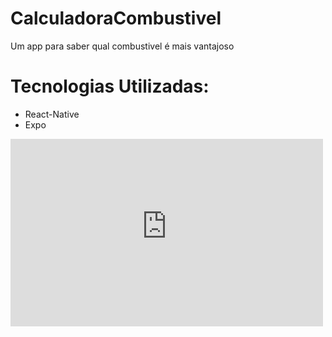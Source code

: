 # CalculadoraCombustivel
Um app para saber qual combustivel é mais vantajoso

# Tecnologias Utilizadas: 
- React-Native 
- Expo

<iframe id="video" src="https://user-images.githubusercontent.com/99621932/234083538-caa1472d-e21b-4227-8e68-1f0cfd2a9853.mp4" frameborder="0" allowfullscreen></iframe>

<style>
#video {
  width: 500px;
  height: 300px;
}
</style>



